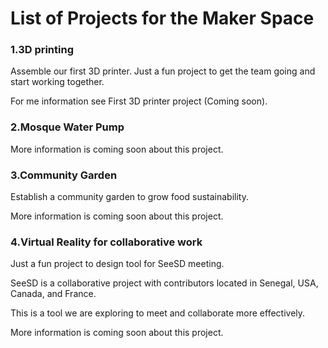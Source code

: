 
List of Projects for the Maker Space 
============

### 1.3D printing 

Assemble our first 3D printer. Just a fun project to get the team going and start working together. 

For me information see First 3D printer project (Coming soon). 

### 2.Mosque Water Pump

More information is coming soon about this project. 

### 3.Community Garden

Establish a community garden to grow food sustainability.

More information is coming soon about this project. 

### 4.Virtual Reality for collaborative work
Just a fun project to design tool for SeeSD meeting. 

SeeSD is a collaborative project with contributors located in Senegal, USA, Canada, and France. 

This is a tool we are exploring to meet and collaborate more effectively. 

More information is coming soon about this project. 








